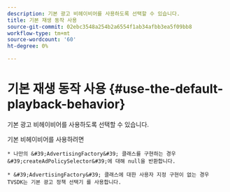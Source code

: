 ```yaml
---
description: 기본 광고 비헤이비어를 사용하도록 선택할 수 있습니다.
title: 기본 재생 동작 사용
source-git-commit: 02ebc3548a254b2a6554f1ab34afbb3ea5f09bb8
workflow-type: tm+mt
source-wordcount: '60'
ht-degree: 0%

---
```


# 기본 재생 동작 사용 {#use-the-default-playback-behavior}

기본 광고 비헤이비어를 사용하도록 선택할 수 있습니다.

기본 비헤이비어를 사용하려면

    * 나만의 &#39;AdvertisingFactory&#39; 클래스를 구현하는 경우 &#39;createAdPolicySelector&#39;에 대해 null을 반환합니다.
    
    * &#39;AdvertisingFactory&#39; 클래스에 대한 사용자 지정 구현이 없는 경우 TVSDK는 기본 광고 정책 선택기 를 사용합니다.
